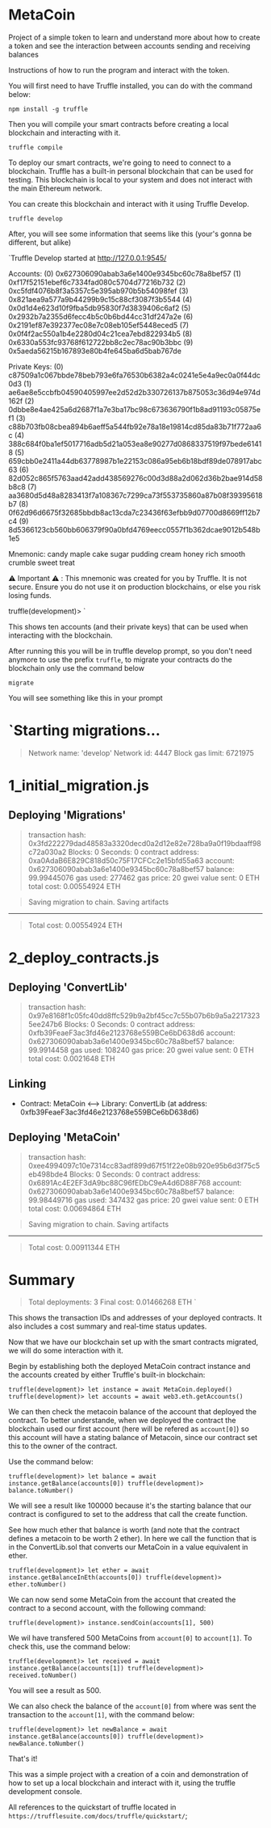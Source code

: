 # MetaCoin
Project of a simple token to learn and understand more about how to create a token and see the interaction between accounts sending and receiving balances

Instructions of how to run the program and interact with the token.

You will first need to have Truffle installed, you can do with the command below:

`npm install -g truffle`

Then you will compile your smart contracts before creating a local blockchain and interacting with it.

`truffle compile`

To deploy our smart contracts, we're going to need to connect to a blockchain. Truffle has a built-in personal blockchain that can be used for testing. This blockchain is local to your system and does not interact with the main Ethereum network.

You can create this blockchain and interact with it using Truffle Develop.

`truffle develop`

After, you will see some information that seems like this (your's gonna be different, but alike)

`Truffle Develop started at http://127.0.0.1:9545/

Accounts:
(0) 0x627306090abab3a6e1400e9345bc60c78a8bef57
(1) 0xf17f52151ebef6c7334fad080c5704d77216b732
(2) 0xc5fdf4076b8f3a5357c5e395ab970b5b54098fef
(3) 0x821aea9a577a9b44299b9c15c88cf3087f3b5544
(4) 0x0d1d4e623d10f9fba5db95830f7d3839406c6af2
(5) 0x2932b7a2355d6fecc4b5c0b6bd44cc31df247a2e
(6) 0x2191ef87e392377ec08e7c08eb105ef5448eced5
(7) 0x0f4f2ac550a1b4e2280d04c21cea7ebd822934b5
(8) 0x6330a553fc93768f612722bb8c2ec78ac90b3bbc
(9) 0x5aeda56215b167893e80b4fe645ba6d5bab767de

Private Keys:
(0) c87509a1c067bbde78beb793e6fa76530b6382a4c0241e5e4a9ec0a0f44dc0d3
(1) ae6ae8e5ccbfb04590405997ee2d52d2b330726137b875053c36d94e974d162f
(2) 0dbbe8e4ae425a6d2687f1a7e3ba17bc98c673636790f1b8ad91193c05875ef1
(3) c88b703fb08cbea894b6aeff5a544fb92e78a18e19814cd85da83b71f772aa6c
(4) 388c684f0ba1ef5017716adb5d21a053ea8e90277d0868337519f97bede61418
(5) 659cbb0e2411a44db63778987b1e22153c086a95eb6b18bdf89de078917abc63
(6) 82d052c865f5763aad42add438569276c00d3d88a2d062d36b2bae914d58b8c8
(7) aa3680d5d48a8283413f7a108367c7299ca73f553735860a87b08f39395618b7
(8) 0f62d96d6675f32685bbdb8ac13cda7c23436f63efbb9d07700d8669ff12b7c4
(9) 8d5366123cb560bb606379f90a0bfd4769eecc0557f1b362dcae9012b548b1e5

Mnemonic: candy maple cake sugar pudding cream honey rich smooth crumble sweet treat

⚠️  Important ⚠️  : This mnemonic was created for you by Truffle. It is not secure.
Ensure you do not use it on production blockchains, or else you risk losing funds.

truffle(development)>
`

This shows ten accounts (and their private keys) that can be used when interacting with the blockchain.

After running this you will be in truffle develop prompt, so you don't need anymore to use the prefix `truffle`, to migrate your contracts do the blockchain only use the command below

`migrate`

You will see something like this in your prompt 

`Starting migrations...
======================
> Network name:    'develop'
> Network id:      4447
> Block gas limit: 6721975

1_initial_migration.js
======================

   Deploying 'Migrations'
   ----------------------
   > transaction hash:    0x3fd222279dad48583a3320decd0a2d12e82e728ba9a0f19bdaaff98c72a030a2
   > Blocks: 0            Seconds: 0
   > contract address:    0xa0AdaB6E829C818d50c75F17CFCc2e15bfd55a63
   > account:             0x627306090abab3a6e1400e9345bc60c78a8bef57
   > balance:             99.99445076
   > gas used:            277462
   > gas price:           20 gwei
   > value sent:          0 ETH
   > total cost:          0.00554924 ETH

   > Saving migration to chain.
   > Saving artifacts
   -------------------------------------
   > Total cost:          0.00554924 ETH

2_deploy_contracts.js
=====================

   Deploying 'ConvertLib'
   ----------------------
   > transaction hash:    0x97e8168f1c05fc40dd8ffc529b9a2bf45cc7c55b07b6b9a5a22173235ee247b6
   > Blocks: 0            Seconds: 0
   > contract address:    0xfb39FeaeF3ac3fd46e2123768e559BCe6bD638d6
   > account:             0x627306090abab3a6e1400e9345bc60c78a8bef57
   > balance:             99.9914458
   > gas used:            108240
   > gas price:           20 gwei
   > value sent:          0 ETH
   > total cost:          0.0021648 ETH

   Linking
   -------
   * Contract: MetaCoin <--> Library: ConvertLib (at address: 0xfb39FeaeF3ac3fd46e2123768e559BCe6bD638d6)

   Deploying 'MetaCoin'
   --------------------
   > transaction hash:    0xee4994097c10e7314cc83adf899d67f51f22e08b920e95b6d3f75c5eb498bde4
   > Blocks: 0            Seconds: 0
   > contract address:    0x6891Ac4E2EF3dA9bc88C96fEDbC9eA4d6D88F768
   > account:             0x627306090abab3a6e1400e9345bc60c78a8bef57
   > balance:             99.98449716
   > gas used:            347432
   > gas price:           20 gwei
   > value sent:          0 ETH
   > total cost:          0.00694864 ETH

   > Saving migration to chain.
   > Saving artifacts
   -------------------------------------
   > Total cost:          0.00911344 ETH

Summary
=======
> Total deployments:   3
> Final cost:          0.01466268 ETH
`

This shows the transaction IDs and addresses of your deployed contracts. It also includes a cost summary and real-time status updates.

Now that we have our blockchain set up with the smart contracts migrated, we will do some interaction with it.

Begin by establishing both the deployed MetaCoin contract instance and the accounts created by either Truffle's built-in blockchain:

`truffle(development)> let instance = await MetaCoin.deployed()
truffle(development)> let accounts = await web3.eth.getAccounts()
`

We can then check the metacoin balance of the account that deployed the contract. To better understande, when we deployed the contract the blockchain used our first account (here will be refered as `account[0]`) so this account will have a stating balance of Metacoin, since our contract set this to the owner of the contract.

Use the command below:

`truffle(development)> let balance = await instance.getBalance(accounts[0])
truffle(development)> balance.toNumber()
`

We will see a result like 100000 because it's the starting balance that our contract is configured to set to the address that call the create function.

See how much ether that balance is worth (and note that the contract defines a metacoin to be worth 2 ether). In here we call the function that is in the ConvertLib.sol that converts our MetaCoin in a value equivalent in ether.

`truffle(development)> let ether = await instance.getBalanceInEth(accounts[0])
truffle(development)> ether.toNumber()
`

We can now send some MetaCoin from the account that created the contract to a second account, with the following command: 

`truffle(development)> instance.sendCoin(accounts[1], 500)
`

We wil have transfered 500 MetaCoins from `account[0]` to `account[1]`. To check this, use the command below:

`truffle(development)> let received = await instance.getBalance(accounts[1])
truffle(development)> received.toNumber()
`

You will see a result as 500.

We can also check the balance of the `account[0]` from where was sent the transaction to the `account[1]`, with the command below:

`truffle(development)> let newBalance = await instance.getBalance(accounts[0])
truffle(development)> newBalance.toNumber()
`

That's it!

This was a simple project with a creation of a coin and demonstration of how to set up a local blockchain and interact with it, using the truffle development console.

All references to the quickstart of truffle located in `https://trufflesuite.com/docs/truffle/quickstart/`;



